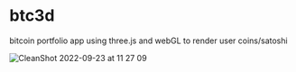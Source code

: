 # btc3d
bitcoin portfolio app using three.js and webGL to render user coins/satoshi

![CleanShot 2022-09-23 at 11 27 09](https://user-images.githubusercontent.com/565960/191997049-eba38e2e-9eb7-472a-95d2-4c77b7667c1b.png)
